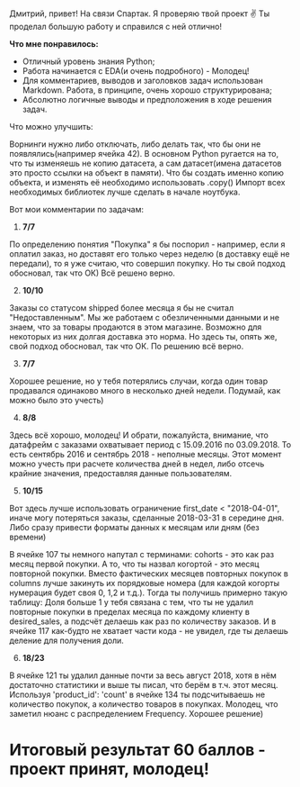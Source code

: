 Дмитрий, привет!
На связи Спартак. Я проверяю твой проект ✌️
Ты проделал большую работу и справился с ней отлично!

**Что мне понравилось:**

- Отличный уровень знания Python;
- Работа начинается с EDA(и очень подробного) - Молодец!
- Для комментариев, выводов и заголовков задач использован Markdown. Работа, в принципе, очень хорошо структурирована;
- Абсолютно логичные выводы и предположения в ходе решения задач.

Что можно улучшить:

Ворнинги нужно либо отключать, либо делать так, что бы они не появлялись(например ячейка 42). В основном Python ругается на то, что ты изменяешь не копию датасета, а сам датасет(имена датасетов это просто ссылки на объект в памяти). Что бы создать именно копию объекта, и изменять её необходимо использовать .copy()
Импорт всех необходимых библиотек лучше сделать в начале ноутбука.

Вот мои комментарии по задачам:

1. **7/7**

По определению понятия "Покупка" я бы поспорил - например, если я оплатил заказ, но доставят его только через неделю (в доставку ещё не передали), то я уже считаю, что совершил покупку. Но ты свой подход обосновал, так что ОК)
Всё решено верно.

2. **10/10**

Заказы со статусом shipped более месяца я бы не считал "Недоставленным". Мы же работаем с обезличенными данными и не знаем, что за товары продаются в этом магазине. Возможно для некоторых из них долгая доставка это норма.
Но здесь ты, опять же, свой подход обосновал, так что ОК.
По решению всё верно.

3. **7/7**

Хорошее решение, но у тебя потерялись случаи, когда один товар продавался одинаково много в несколько дней недели. Подумай, как можно было это учесть)

4. **8/8**

Здесь всё хорошо, молодец!
И обрати, пожалуйста, внимание, что датафрейм с заказами охватывает период с 15.09.2016 по 03.09.2018. То есть сентябрь 2016 и сентябрь 2018 - неполные месяцы. Этот момент можно учесть при расчете количества дней в недел, либо отсечь крайние значения, предоставляя данные пользователям.

5. **10/15**

Вот здесь лучше использовать ограничение first_date < "2018-04-01", иначе могу потеряться заказы, сделанные 2018-03-31 в середине дня. Либо сразу привести форматы данных к месяцам или дням (без времени)

В ячейке 107 ты немного напутал с терминами: cohorts - это как раз месяц первой покупки. А то, что ты назвал когортой - это месяц  повторной покупки.
Вместо фактических месяцев повторных покупок в columns лучше закинуть их порядковые номера (для каждой когорты нумерация будет своя 0, 1,2 и т.д.). Тогда ты получишь примерно такую таблицу: 
Доля больше 1 у тебя связана с тем, что ты не удалил повторные покупки в пределах месяца по каждому клиенту в desired_sales, а подсчёт делаешь как раз по количеству заказов.
И в ячейке 117 как-будто не хватает части кода - не увидел, где ты делаешь деление для получения доли.

6. **18/23**

В ячейке 121 ты удалил данные почти за весь август 2018, хотя в нём достаточно статистики и выше ты писал, что берём в т.ч. этот месяц.
Используя 'product_id': 'count' в ячейке 134 ты подсчитываешь не количество покупок, а количество товаров в покупках.
Молодец, что заметил нюанс с распределением Frequency. Хорошее решение)

# Итоговый результат 60 баллов - проект принят, молодец!